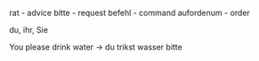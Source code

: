 rat - advice
bitte - request
befehl - command
aufordenum - order

du, ihr, Sie

You please drink water -> du trikst wasser bitte
